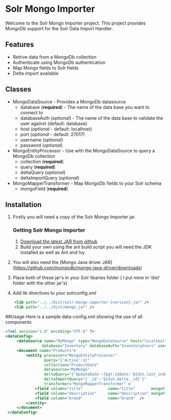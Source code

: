 # Solr Mongo Importer
Welcome to the Solr Mongo Importer project. This project provides MongoDb support for the Solr Data Import Handler.

## Features
* Retrive data from a MongoDb collection
* Authenticate using MongoDb authentication
* Map Mongo fields to Solr fields
* Delta import available

## Classes

* MongoDataSource - Provides a MongoDb datasource
    * database (**required**) - The name of the data base you want to connect to
    * databaseAuth (*optional*) - The name of the data base to validate the user against (default: database)
    * host     (*optional* - default: localhost)
    * port     (*optional* - default: 27017)
    * username (*optional*)
    * password (*optional*)
* MongoEntityProcessor - Use with the MongoDataSource to query a MongoDb collection
    * collection (**required**)
    * query (**required**)
    * deltaQuery (*optional*)
    * deltaImportQuery (*optional*)
* MongoMapperTransformer - Map MongoDb fields to your Solr schema
    * mongoField (**required**)

## Installation
1. Firstly you will need a copy of the Solr Mongo Importer jar.
    ### Getting Solr Mongo Importer
    1. [Download the latest JAR from github](https://github.com/drodmun/SolrMongoImporter/releases)
    2. Build your own using the ant build script you will need the JDK installed as well as Ant and Ivy
2. You will also need the [Mongo Java driver JAR]   (https://github.com/mongodb/mongo-java-driver/downloads)

3. Place both of these jar's in your Solr libaries folder ( I put mine in 'dist' folder with the other jar's)
4. Add lib directives to your solrconfig.xml

```xml
    <lib path="../../dist/solr-mongo-importer-{version}.jar" />
    <lib path="../../dist/mongo.jar" />
```

##Usage
Here is a sample data-config.xml showing the use of all components
```xml
<?xml version="1.0" encoding="UTF-8" ?>
<dataConfig>
     <dataSource name="MyMongo" type="MongoDataSource" host="localhost" port="27017"
    			database="Inventory" databaseAuth="InventoryUsers" username="devusr" password="pass1234" />
     <document name="Products">
         <entity processor="MongoEntityProcessor"
                 query="{'Active':1}"
                 collection="ProductData"
                 datasource="MyMongo"
                 deltaQuery="{'UpdateDate':{$gt:{$date:'${dih.last_index_time}'}}}"
                 deltaImportQuery="{'_id':'${dih.delta._id}'}"
                 transformer="MongoMapperTransformer" >
             <field column="title"           name="title"       mongoField="Title"/>
             <field column="description"     name="description" mongoField="Long Description"/>
             <field column="brand"           name="brand"  />
         </entity>
     </document>
 </dataConfig>
```
